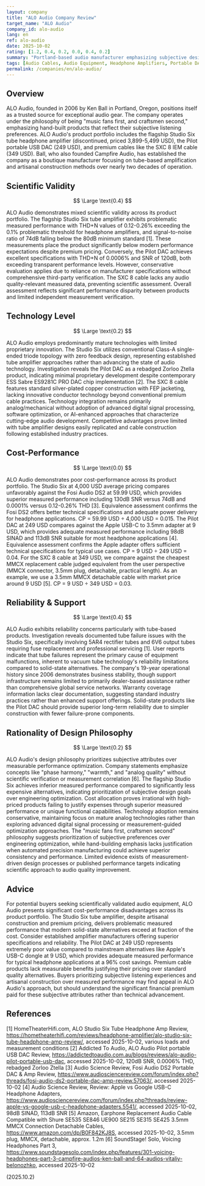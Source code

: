 ```yaml
---
layout: company
title: "ALO Audio Company Review"
target_name: "ALO Audio"
company_id: alo-audio
lang: en
ref: alo-audio
date: 2025-10-02
rating: [1.2, 0.4, 0.2, 0.0, 0.4, 0.2]
summary: "Portland-based audio manufacturer emphasizing subjective design qualities over measured performance optimization, with mixed cost-performance across product lines."
tags: [Audio Cables, Audio Equipment, Headphone Amplifiers, Portable DAC, Premium, Vacuum Tube]
permalink: /companies/en/alo-audio/
---
```

## Overview

ALO Audio, founded in 2006 by Ken Ball in Portland, Oregon, positions itself as a trusted source for exceptional audio gear. The company operates under the philosophy of being "music fans first, and craftsmen second," emphasizing hand-built products that reflect their subjective listening preferences. ALO Audio's product portfolio includes the flagship Studio Six tube headphone amplifier (discontinued, priced 3,899-5,499 USD), the Pilot portable USB DAC (249 USD), and premium cables like the SXC 8 IEM cable (349 USD). Ball, who also founded Campfire Audio, has established the company as a boutique manufacturer focusing on tube-based amplification and artisanal construction methods over nearly two decades of operation.

## Scientific Validity

$$ \Large \text{0.4} $$

ALO Audio demonstrates mixed scientific validity across its product portfolio. The flagship Studio Six tube amplifier exhibits problematic measured performance with THD+N values of 0.12-0.26% exceeding the 0.1% problematic threshold for headphone amplifiers, and signal-to-noise ratio of 74dB falling below the 80dB minimum standard [1]. These measurements place the product significantly below modern performance expectations despite premium pricing. Conversely, the Pilot DAC achieves excellent specifications with THD+N of 0.0006% and SNR of 120dB, both exceeding transparent performance levels. However, conservative evaluation applies due to reliance on manufacturer specifications without comprehensive third-party verification. The SXC 8 cable lacks any audio quality-relevant measured data, preventing scientific assessment. Overall assessment reflects significant performance disparity between products and limited independent measurement verification.

## Technology Level

$$ \Large \text{0.2} $$

ALO Audio employs predominantly mature technologies with limited proprietary innovation. The Studio Six utilizes conventional Class-A single-ended triode topology with zero feedback design, representing established tube amplifier approaches rather than advancing the state of audio technology. Investigation reveals the Pilot DAC as a rebadged Zorloo Ztella product, indicating minimal proprietary development despite contemporary ESS Sabre ES9281C PRO DAC chip implementation [2]. The SXC 8 cable features standard silver-plated copper construction with FEP jacketing, lacking innovative conductor technology beyond conventional premium cable practices. Technology integration remains primarily analog/mechanical without adoption of advanced digital signal processing, software optimization, or AI-enhanced approaches that characterize cutting-edge audio development. Competitive advantages prove limited with tube amplifier designs easily replicated and cable construction following established industry practices.

## Cost-Performance

$$ \Large \text{0.0} $$

ALO Audio demonstrates poor cost-performance across its product portfolio. The Studio Six at 4,000 USD average pricing compares unfavorably against the Fosi Audio DS2 at 59.99 USD, which provides superior measured performance including 130dB SNR versus 74dB and 0.0001% versus 0.12-0.26% THD [3]. Equivalence assessment confirms the Fosi DS2 offers better technical specifications and adequate power delivery for headphone applications. CP = 59.99 USD ÷ 4,000 USD = 0.015. The Pilot DAC at 249 USD compares against the Apple USB-C to 3.5mm adapter at 9 USD, which provides adequate measured performance including 98dB SINAD and 113dB SNR suitable for most headphone applications [4]. Equivalence assessment confirms the Apple adapter offers sufficient technical specifications for typical use cases. CP = 9 USD ÷ 249 USD = 0.04. For the SXC 8 cable at 349 USD, we compare against the cheapest MMCX replacement cable judged equivalent from the user perspective (MMCX connector, 3.5mm plug, detachable, practical length). As an example, we use a 3.5mm MMCX detachable cable with market price around 9 USD [5]. CP = 9 USD ÷ 349 USD = 0.03.

## Reliability & Support

$$ \Large \text{0.4} $$

ALO Audio exhibits reliability concerns particularly with tube-based products. Investigation reveals documented tube failure issues with the Studio Six, specifically involving 5AR4 rectifier tubes and 6V6 output tubes requiring fuse replacement and professional servicing [1]. User reports indicate that tube failures represent the primary cause of equipment malfunctions, inherent to vacuum tube technology's reliability limitations compared to solid-state alternatives. The company's 19-year operational history since 2006 demonstrates business stability, though support infrastructure remains limited to primarily dealer-based assistance rather than comprehensive global service networks. Warranty coverage information lacks clear documentation, suggesting standard industry practices rather than enhanced support offerings. Solid-state products like the Pilot DAC should provide superior long-term reliability due to simpler construction with fewer failure-prone components.

## Rationality of Design Philosophy

$$ \Large \text{0.2} $$

ALO Audio's design philosophy prioritizes subjective attributes over measurable performance optimization. Company statements emphasize concepts like "phase harmony," "warmth," and "analog quality" without scientific verification or measurement correlation [6]. The flagship Studio Six achieves inferior measured performance compared to significantly less expensive alternatives, indicating prioritization of subjective design goals over engineering optimization. Cost allocation proves irrational with high-priced products failing to justify expenses through superior measured performance or unique functional capabilities. Technology adoption remains conservative, maintaining focus on mature analog technologies rather than exploring advanced digital signal processing or measurement-guided optimization approaches. The "music fans first, craftsmen second" philosophy suggests prioritization of subjective preferences over engineering optimization, while hand-building emphasis lacks justification when automated precision manufacturing could achieve superior consistency and performance. Limited evidence exists of measurement-driven design processes or published performance targets indicating scientific approach to audio quality improvement.

## Advice

For potential buyers seeking scientifically validated audio equipment, ALO Audio presents significant cost-performance disadvantages across its product portfolio. The Studio Six tube amplifier, despite artisanal construction and premium pricing, delivers problematic measured performance that modern solid-state alternatives exceed at fraction of the cost. Consider established amplifier manufacturers offering superior specifications and reliability. The Pilot DAC at 249 USD represents extremely poor value compared to mainstream alternatives like Apple's USB-C dongle at 9 USD, which provides adequate measured performance for typical headphone applications at a 96% cost savings. Premium cable products lack measurable benefits justifying their pricing over standard quality alternatives. Buyers prioritizing subjective listening experiences and artisanal construction over measured performance may find appeal in ALO Audio's approach, but should understand the significant financial premium paid for these subjective attributes rather than technical advancement.

## References

[1] HomeTheaterHifi.com, ALO Studio Six Tube Headphone Amp Review, https://hometheaterhifi.com/reviews/headphone-amplifier/alo-studio-six-tube-headphone-amp-review/, accessed 2025-10-02, various loads and measurement conditions
[2] Addicted To Audio, ALO Audio Pilot portable USB DAC Review, https://addictedtoaudio.com.au/blogs/reviews/alo-audio-pilot-portable-usb-dac, accessed 2025-10-02, 120dB SNR, 0.0006% THD, rebadged Zorloo Ztella
[3] Audio Science Review, Fosi Audio DS2 Portable DAC & Amp Review, https://www.audiosciencereview.com/forum/index.php?threads/fosi-audio-ds2-portable-dac-amp-review.57063/, accessed 2025-10-02
[4] Audio Science Review, Review: Apple vs Google USB-C Headphone Adapters, https://www.audiosciencereview.com/forum/index.php?threads/review-apple-vs-google-usb-c-headphone-adapters.5541/, accessed 2025-10-02, 98dB SINAD, 113dB SNR
[5] Amazon, Earphone Replacement Audio Cable Compatible with Shure SE535 SE846 UE900 SE215 SE315 SE425 3.5mm MMCX Connection Detachable Cables, https://www.amazon.com/dp/B0F842KJ8S, accessed 2025-10-02, 3.5mm plug, MMCX, detachable, approx. 1.2m
[6] SoundStage! Solo, Voicing Headphones Part 3, https://www.soundstagesolo.com/index.php/features/301-voicing-headphones-part-3-campfire-audios-ken-ball-and-64-audios-vitaliy-belonozhko, accessed 2025-10-02

(2025.10.2)